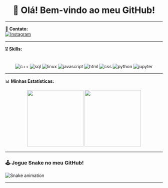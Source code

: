 <h1 align="center">👋 Olá! Bem-vindo ao meu GitHub!</h1>

---

📱 **Contato:**  
[![Instagram](https://img.shields.io/badge/Instagram-E4405F?style=for-the-badge&logo=instagram&logoColor=white)](https://www.instagram.com/edu.cpp/)

---

🎖️ **Skills:**  
<div align="center" style="display: inline_block"><br/>
    <img align="center" alt="c++" src="https://img.shields.io/badge/C%2B%2B-00599C?style=for-the-badge&logo=c%2B%2B&logoColor=white">
    <img align="center" alt="sql" src="https://img.shields.io/badge/PostgreSQL-316192?style=for-the-badge&logo=postgresql&logoColor=white">
    <img align="center" alt="linux" src="https://img.shields.io/badge/Linux-FCC624?style=for-the-badge&logo=linux&logoColor=black">
    <img align="center" alt="javascript" src="https://img.shields.io/badge/javascript-%23323330.svg?style=for-the-badge&logo=javascript&logoColor=%23F7DF1E">
    <img align="center" alt="html" src="https://img.shields.io/badge/HTML-FF4500?style=for-the-badge&logo=html5&logoColor=white">
    <img align="center" alt="css" src="https://img.shields.io/badge/CSS-1572B6?style=for-the-badge&logo=css3&logoColor=white">
    <img align="center" alt="python" src="https://img.shields.io/badge/Python-3776AB?style=for-the-badge&logo=python&logoColor=white">
    <img align="center" alt="jupyter" src="https://img.shields.io/badge/Jupyter-F37626?style=for-the-badge&logo=jupyter&logoColor=white">
</div>

---

📊 **Minhas Estatísticas:**
<div align="center">
  <img height="180em" src="https://github-readme-stats.vercel.app/api?username=Rui-cmd0&show_icons=true&theme=dark&include_all_commits=true&count_private=true"/>
  <img height="180em" src="https://github-readme-stats.vercel.app/api/top-langs/?username=Rui-cmd0&layout=compact&langs_count=7&theme=dark"/>
</div>

---

### 🕹️ **Jogue Snake no meu GitHub!**
![Snake animation](https://github.com/Rui-cmd0/Rui-cmd0/blob/output/dist/github-snake.svg)

</div>

---


